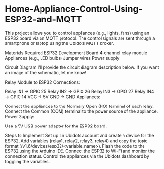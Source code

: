 # Home-Appliance-Control-Using-ESP32-and-MQTT
This project allows you to control appliances (e.g., lights, fans) using an ESP32 board via an MQTT protocol. The control signals are sent through a smartphone or laptop using the Ubidots MQTT broker.

Materials Required
ESP32 Development Board
4-channel relay module
Appliances (e.g., LED bulbs)
Jumper wires
Power supply

Circuit Diagram
I'll provide the circuit diagram description below. If you want an image of the schematic, let me know!

Relay Module to ESP32 Connections:

Relay IN1 → GPIO 25
Relay IN2 → GPIO 26
Relay IN3 → GPIO 27
Relay IN4 → GPIO 14
VCC → 5V
GND → GND
Appliances:

Connect the appliances to the Normally Open (NO) terminal of each relay.
Connect the Common (COM) terminal to the power source of the appliance.
Power Supply:

Use a 5V USB power adapter for the ESP32 board.


Steps to Implement
Set up an Ubidots account and create a device for the ESP32.
Add variables (relay1, relay2, relay3, relay4) and copy the topic format (/v1.6/devices/esp32/<variable_name>).
Flash the code to the ESP32 using the Arduino IDE.
Connect the ESP32 to Wi-Fi and monitor the connection status.
Control the appliances via the Ubidots dashboard by toggling the variables.
